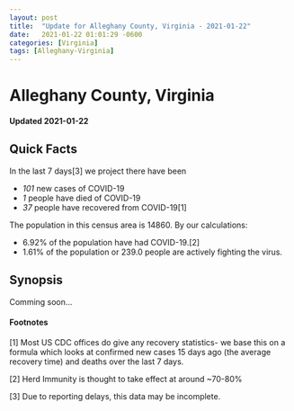```yaml
---
layout: post
title:  "Update for Alleghany County, Virginia - 2021-01-22"
date:   2021-01-22 01:01:29 -0600
categories: [Virginia]
tags: [Alleghany-Virginia]
---
```


# Alleghany County, Virginia
#### Updated 2021-01-22

## Quick Facts

In the last 7 days[3] we project there have been
- *101* new cases of COVID-19
- *1* people have died of COVID-19
- *37* people have recovered from COVID-19[1]

The population in this census area is 14860. By our calculations:
- 6.92% of the population have had COVID-19.[2]
- 1.61% of the population or 239.0 people are actively fighting the virus.

## Synopsis

Comming soon...


#### Footnotes

[1] Most US CDC offices do give any recovery statistics- we base this on a formula which looks at confirmed new cases
15 days ago (the average recovery time) and deaths over the last 7 days.

[2] Herd Immunity is thought to take effect at around ~70-80%

[3] Due to reporting delays, this data may be incomplete.
 
    